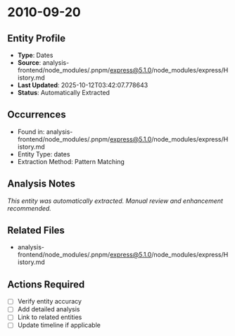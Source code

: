 # 2010-09-20

## Entity Profile
- **Type**: Dates
- **Source**: analysis-frontend/node_modules/.pnpm/express@5.1.0/node_modules/express/History.md
- **Last Updated**: 2025-10-12T03:42:07.778643
- **Status**: Automatically Extracted

## Occurrences
- Found in: analysis-frontend/node_modules/.pnpm/express@5.1.0/node_modules/express/History.md
- Entity Type: dates
- Extraction Method: Pattern Matching

## Analysis Notes
*This entity was automatically extracted. Manual review and enhancement recommended.*

## Related Files
- analysis-frontend/node_modules/.pnpm/express@5.1.0/node_modules/express/History.md

## Actions Required
- [ ] Verify entity accuracy
- [ ] Add detailed analysis
- [ ] Link to related entities
- [ ] Update timeline if applicable
